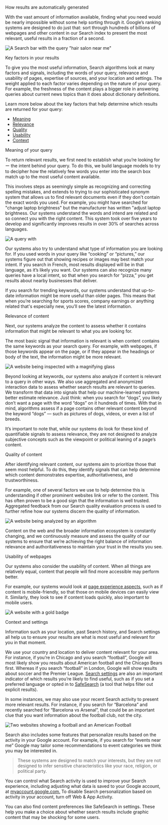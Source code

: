 How results are automatically generated

With the vast amount of information available, finding what you need would be nearly impossible without some help sorting through it. Google’s ranking systems are designed to do just that: sort through hundreds of billions of webpages and other content in our Search index to present the most relevant, useful results in a fraction of a second.

![A Search bar with the query "hair salon near me"](https://lh3.googleusercontent.com/5fUBG9TJaFu5Hq3zA-3LrHYXrwc4EtOiKOizcg4y-iOU9WHTWyjjFW8jrccLEl7k8as62ggpfODIQs8e6O9SMOloaxaIEYYKe0sjM2Q=rw-e365-w1440)

Key factors in your results

To give you the most useful information, Search algorithms look at many factors and signals, including the words of your query, relevance and usability of pages, expertise of sources, and your location and settings. The weight applied to each factor varies depending on the nature of your query. For example, the freshness of the content plays a bigger role in answering queries about current news topics than it does about dictionary definitions.

Learn more below about the key factors that help determine which results are returned for your query:

* [Meaning](#meaning)
* [Relevance](#relevance)
* [Quality](#quality)
* [Usability](#usability)
* [Context](#context)

Meaning of your query

To return relevant results, we first need to establish what you’re looking for ー the intent behind your query. To do this, we build language models to try to decipher how the relatively few words you enter into the search box match up to the most useful content available.

This involves steps as seemingly simple as recognizing and correcting spelling mistakes, and extends to trying to our sophisticated synonym system that allows us to find relevant documents even if they don't contain the exact words you used. For example, you might have searched for "change laptop brightness" but the manufacturer has written "adjust laptop brightness. Our systems understand the words and intend are related and so connect you with the right content. This system took over five years to develop and significantly improves results in over 30% of searches across languages.

![A query with ](https://lh3.googleusercontent.com/HCrKs9GLzIH4erSr9zl0MkQm7T9QRAVnLFD_GKf7Z_M6QuY2pApEolfFHVdxbOclEJtwl4j4KreA6TLGwu8vaGiHpxMy7qMkkBV_OQ=rw-e365-w1440)

Our systems also try to understand what type of information you are looking for. If you used words in your query like “cooking” or “pictures,” our systems figure out that showing recipes or images may best match your intent. If you search in French, most results displayed will be in that language, as it’s likely you want. Our systems can also recognize many queries have a local intent, so that when you search for “pizza,” you get results about nearby businesses that deliver.

If you search for trending keywords, our systems understand that up-to-date information might be more useful than older pages. This means that when you’re searching for sports scores, company earnings or anything related that's especially new, you’ll see the latest information.

Relevance of content

Next, our systems analyze the content to assess whether it contains information that might be relevant to what you are looking for.

The most basic signal that information is relevant is when content contains the same keywords as your search query. For example, with webpages, if those keywords appear on the page, or if they appear in the headings or body of the text, the information might be more relevant.

![A website being inspected with a magnifying glass](https://lh3.googleusercontent.com/koJAze-InnYTVhJrtBEE7EELvP6yrhYf86tLNktP8QuZaogHE2YIAKOZFL0GPi9E3cqkUuTdoVNBPJlljZcnWxPg3J2J7Nuksx15_n9a=rw-e365-w1440)

Beyond looking at keywords, our systems also analyze if content is relevant to a query in other ways. We also use aggregated and anonymized interaction data to assess whether search results are relevant to queries. We transform that data into signals that help our machine-learned systems better estimate relevance. Just think: when you search for “dogs”, you likely don’t want a page with the word “dogs” on it hundreds of times. With that in mind, algorithms assess if a page contains other relevant content beyond the keyword “dogs” — such as pictures of dogs, videos, or even a list of breeds.

It’s important to note that, while our systems do look for these kind of quantifiable signals to assess relevance, they are not designed to analyze subjective concepts such as the viewpoint or political leaning of a page’s content.

Quality of content

After identifying relevant content, our systems aim to prioritize those that seem most helpful. To do this, they identify signals that can help determine which content demonstrates expertise, authoritativeness, and trustworthiness.

For example, one of several factors we use to help determine this is understanding if other prominent websites link or refer to the content. This has often proven to be a good sign that the information is well trusted. Aggregated feedback from our Search quality evaluation process is used to further refine how our systems discern the quality of information.

![A website being analyzed by an algorithm](https://lh3.googleusercontent.com/2kbgFkLUEiPfnurHOH-GoKbKTqYn7uMrAgmi6hMINGuV0B6ALXj40iW7RKQ4twzgp2KpYEEBxDyP0bA0O_KzF_eyXnoJBKOxEkW6oUgC=rw-e365-w1440)

Content on the web and the broader information ecosystem is constantly changing, and we continuously measure and assess the quality of our systems to ensure that we’re achieving the right balance of information relevance and authoritativeness to maintain your trust in the results you see.

Usability of webpages

Our systems also consider the usability of content. When all things are relatively equal, content that people will find more accessible may perform better.

For example, our systems would look at [page experience aspects](https://developers.google.com/search/docs/guides/page-experience#signals), such as if content is mobile-friendly, so that those on mobile devices can easily view it. Similarly, they look to see if content loads quickly, also important to mobile users.

![A website with a gold badge](https://lh3.googleusercontent.com/CcBvcQ9Fi1MuQHpSAB3KDAlESDTKlU19KqIVZusLFURZfzleW6EZJdyK2bY3zSAWZkIuY23hZVXhLZq1Q6g-GHJ0RLuTdqLheQ6TvCA=rw-e365-w1440)

Context and settings

Information such as your location, past Search history, and Search settings all help us to ensure your results are what is most useful and relevant for you in that moment.

We use your country and location to deliver content relevant for your area. For instance, if you’re in Chicago and you search “football”, Google will most likely show you results about American football and the Chicago Bears first. Whereas if you search “football” in London, Google will show results about soccer and the Premier League. [Search settings](https://www.google.com/preferences) are also an important indicator of which results you’re likely to find useful, such as if you set a preferred language or opted in to [SafeSearch](https://support.google.com/websearch/answer/510?hl=en&co=GENIE.Platform=Desktop) (a tool that helps filter out explicit results).

In some instances, we may also use your recent Search activity to present more relevant results. For instance, if you search for “Barcelona” and recently searched for “Barcelona vs Arsenal”, that could be an important clue that you want information about the football club, not the city.

![Two websites showing a football and an American Football ](https://lh3.googleusercontent.com/DbYj1BC8NJDk5VkfwjnQC1kz4eQ5Tc8HkNZGg3-AvY7ki_uefyOXFMfCvHuHlWaUm8hZ6bwoTLjYh102tF5xVHlb2NMSnjQLIoSDC7Ag=rw-e365-w1440)

Search also includes some features that personalize results based on the activity in your Google account. For example, if you search for “events near me” Google may tailor some recommendations to event categories we think you may be interested in.

> These systems are designed to match your interests, but they are not designed to infer sensitive characteristics like your race, religion, or political party.

You can control what Search activity is used to improve your Search experience, including adjusting what data is saved to your Google account, at [myaccount.google.com.](https://myaccount.google.com/) To disable Search personalization based on activity in your account, turn off Web & App Activity.

You can also find content preferences like SafeSearch in settings. These help you make a choice about whether search results include graphic content that may be shocking for some users.